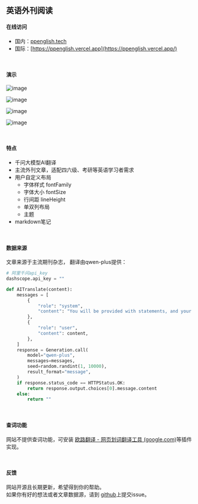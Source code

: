 ## 英语外刊阅读

#### 在线访问  
- 国内：[ppenglish.tech](https://www.ppenglish.tech/) 
- 国际：[https://ppenglish.vercel.app](https://ppenglish.vercel.app/)

<br>

#### 演示          
![image](https://github.com/user-attachments/assets/e71f2e9e-5fde-41f1-bf86-8d0433ae8204)

![image](https://github.com/user-attachments/assets/1cd94160-a87e-4d36-aa30-cd09a2697109)

![image](https://github.com/user-attachments/assets/b671e4c0-6826-4882-b216-61206d08326b)

![image](https://github.com/user-attachments/assets/cc248191-656c-4cc1-8682-4f6a789e3d9d)

<br>

#### 特点

- 千问大模型AI翻译
- 主流外刊文章，适配四六级、考研等英语学习者需求
- 用户自定义布局
  - 字体样式 fontFamily
  - 字体大小 fontSize
  - 行间距 lineHeight   
  - 单双列布局
  - 主题
- markdown笔记
 
<br>

#### 数据来源

文章来源于主流期刊杂志， 翻译由qwen-plus提供：   
```python
# 阿里千问api_key
dashscope.api_key = ""

def AITranslate(content):
    messages = [
        {
            "role": "system",
            "content": "You will be provided with statements, and your task is to translate them to standard Chinese.",
        },
        {
            "role": "user",
            "content": content,
        },
    ]
    response = Generation.call(
        model="qwen-plus",
        messages=messages,
        seed=random.randint(1, 10000),
        result_format="message",
    )
    if response.status_code == HTTPStatus.OK: 
        return response.output.choices[0].message.content
    else: 
        return ""
```


<br>

#### 查词功能

网站不提供查词功能，可安装 [欧路翻译 - 网页划词翻译工具 (google.com)](https://chromewebstore.google.com/detail/欧路翻译-网页划词翻译工具/djbfechcnkppbknmlhfcaoifgnicolin)等插件实现。

<br>

#### 反馈           
网站开源且长期更新，希望得到你的帮助。<br>
如果你有好的想法或者文章数据源，请到  [github](https://github.com/wushanglang/ppenglish)上提交issue。  



